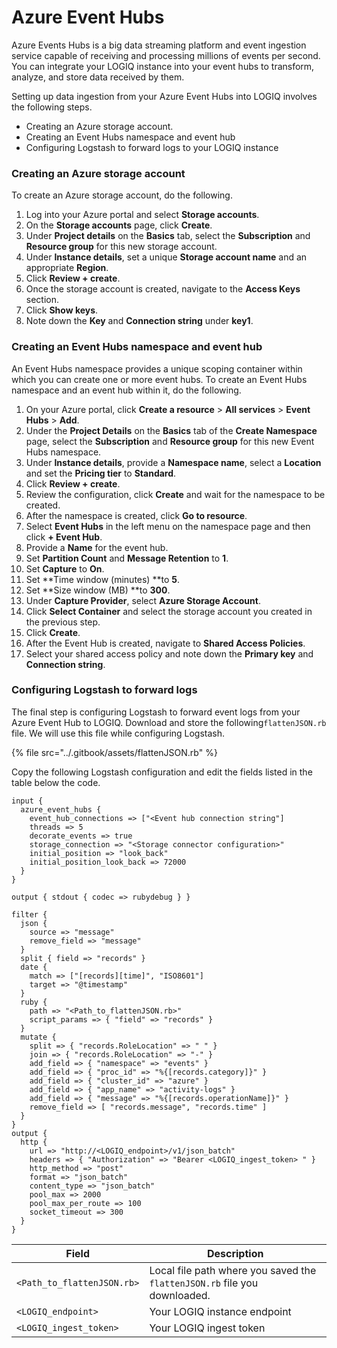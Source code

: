 # Azure Event Hubs

Azure Events Hubs is a big data streaming platform and event ingestion service capable of receiving and processing millions of events per second. You can integrate your LOGIQ instance into your event hubs to transform, analyze, and store data received by them.&#x20;

Setting up data ingestion from your Azure Event Hubs into LOGIQ involves the following steps.&#x20;

* Creating an Azure storage account.&#x20;
* Creating an Event Hubs namespace and event hub
* Configuring Logstash to forward logs to your LOGIQ instance

### Creating an Azure storage account

To create an Azure storage account, do the following.&#x20;

1. Log into your Azure portal and select **Storage accounts**.
2. On the **Storage accounts** page, click **Create**.&#x20;
3. Under **Project details** on the **Basics** tab, select the **Subscription** and **Resource group** for this new storage account. &#x20;
4. Under **Instance details**, set a unique **Storage account name** and an appropriate **Region**.&#x20;
5. Click **Review + create**.&#x20;
6. Once the storage account is created, navigate to the **Access Keys** section.&#x20;
7. Click **Show keys**.
8. Note down the **Key** and **Connection string** under **key1**.

### Creating an Event Hubs namespace and event hub

An Event Hubs namespace provides a unique scoping container within which you can create one or more event hubs. To create an Event Hubs namespace and an event hub within it, do the following.&#x20;

1. On your Azure portal, click **Create a resource** > **All services** > **Event Hubs** > **Add**.
2. Under the **Project Details** on the **Basics** tab of the **Create Namespace** page, select the **Subscription** and **Resource group** for this new Event Hubs namespace.&#x20;
3. Under **Instance details**, provide a **Namespace name**, select a **Location** and set the **Pricing tier** to **Standard**.&#x20;
4. Click **Review + create**.&#x20;
5. Review the configuration, click **Create** and wait for the namespace to be created.&#x20;
6. After the namespace is created, click **Go to resource**.
7. Select **Event Hubs** in the left menu on the namespace page and then click **+ Event Hub**.
8. Provide a **Name** for the event hub.&#x20;
9. Set **Partition Count** and **Message Retention** to **1**.&#x20;
10. Set **Capture** to **On**.&#x20;
11. Set **Time window (minutes) **to **5**.&#x20;
12. Set **Size window (MB) **to **300**.&#x20;
13. Under **Capture Provider**, select **Azure Storage Account**.&#x20;
14. Click **Select Container** and select the storage account you created in the previous step.
15. Click **Create**. &#x20;
16. After the Event Hub is created, navigate to **Shared Access Policies**.&#x20;
17. Select your shared access policy and note down the **Primary key** and **Connection string**.&#x20;

### Configuring Logstash to forward logs&#x20;

The final step is configuring Logstash to forward event logs from your Azure Event Hub to LOGIQ. Download and store the following`flattenJSON.rb` file. We will use this file while configuring Logstash.&#x20;

{% file src="../.gitbook/assets/flattenJSON.rb" %}

Copy the following Logstash configuration and edit the fields listed in the table below the code.&#x20;

```
input {
  azure_event_hubs {
    event_hub_connections => ["<Event hub connection string"]
    threads => 5
    decorate_events => true
    storage_connection => "<Storage connector configuration>"
    initial_position => "look_back"
    initial_position_look_back => 72000
  }
}

output { stdout { codec => rubydebug } }
 
filter {
  json {
    source => "message"
    remove_field => "message"
  }
  split { field => "records" }
  date {
    match => ["[records][time]", "ISO8601"]
    target => "@timestamp"
  }
  ruby {
    path => "<Path_to_flattenJSON.rb>"
    script_params => { "field" => "records" }
  }
  mutate {
    split => { "records.RoleLocation" => " " }
    join => { "records.RoleLocation" => "-" }
    add_field => { "namespace" => "events" }
    add_field => { "proc_id" => "%{[records.category]}" }
    add_field => { "cluster_id" => "azure" }
    add_field => { "app_name" => "activity-logs" }
    add_field => { "message" => "%{[records.operationName]}" }
    remove_field => [ "records.message", "records.time" ]
  }
}
output {
  http {
    url => "http://<LOGIQ_endpoint>/v1/json_batch"
    headers => { "Authorization" => "Bearer <LOGIQ_ingest_token> " }
    http_method => "post"
    format => "json_batch"
    content_type => "json_batch"
    pool_max => 2000
    pool_max_per_route => 100
    socket_timeout => 300
  }
}
```

| Field                      | Description                                                                |
| -------------------------- | -------------------------------------------------------------------------- |
| `<Path_to_flattenJSON.rb>` | Local file path where you saved the `flattenJSON.rb` file you downloaded.  |
| `<LOGIQ_endpoint>`         | Your LOGIQ instance endpoint                                               |
| `<LOGIQ_ingest_token>`     | Your LOGIQ ingest token                                                    |
